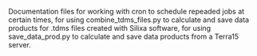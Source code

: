 Documentation files for working with cron to schedule repeaded jobs at certain times, for using combine_tdms_files.py to calculate and save data products for .tdms files created with Silixa software, for using save_data_prod.py to calculate and save data products from a Terra15 server.
